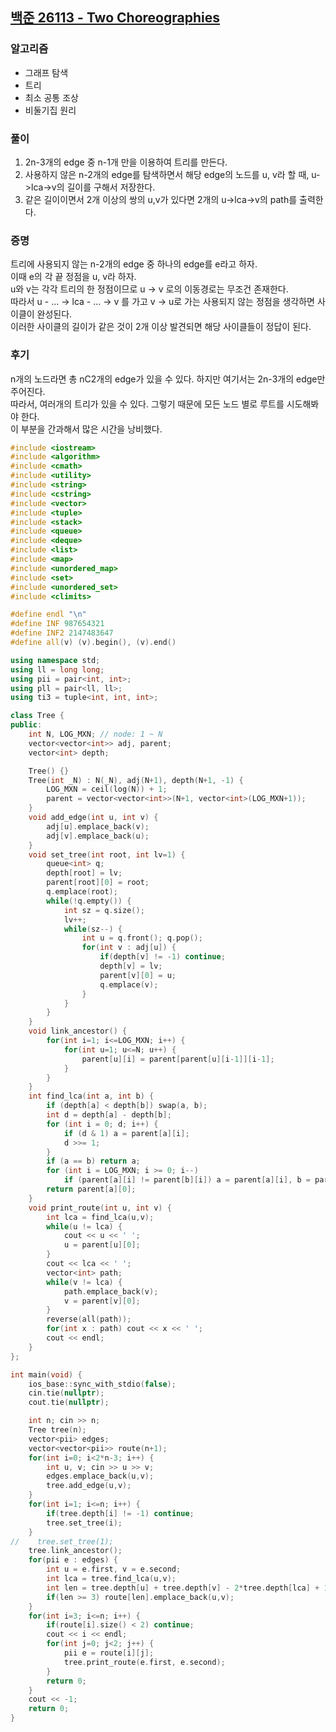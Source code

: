 ## [백준 26113 - Two Choreographies](https://www.acmicpc.net/problem/26113)

### 알고리즘
- 그래프 탐색
- 트리
- 최소 공통 조상
- 비둘기집 원리

### 풀이
1. 2n-3개의 edge 중 n-1개 만을 이용하여 트리를 만든다.
2. 사용하지 않은 n-2개의 edge를 탐색하면서 해당 edge의 노드를 u, v라 할 때, u->lca->v의 길이를 구해서 저장한다.
3. 같은 길이이면서 2개 이상의 쌍의 u,v가 있다면 2개의 u->lca->v의 path를 출력한다.

### 증명
트리에 사용되지 않는 n-2개의 edge 중 하나의 edge를 e라고 하자.  
이때 e의 각 끝 정점을 u, v라 하자.  
u와 v는 각각 트리의 한 정점이므로 u -> v 로의 이동경로는 무조건 존재한다.  
따라서 u - ... -> lca - ... -> v 를 가고 v -> u로 가는 사용되지 않는 정점을 생각하면 사이클이 완성된다.  
이러한 사이클의 길이가 같은 것이 2개 이상 발견되면 해당 사이클들이 정답이 된다.

### 후기
n개의 노드라면 총 nC2개의 edge가 있을 수 있다. 하지만 여기서는 2n-3개의 edge만 주어진다.  
따라서, 여러개의 트리가 있을 수 있다. 그렇기 때문에 모든 노드 별로 루트를 시도해봐야 한다.  
이 부분을 간과해서 많은 시간을 낭비했다.

```c++
#include <iostream>
#include <algorithm>
#include <cmath>
#include <utility>
#include <string>
#include <cstring>
#include <vector>
#include <tuple>
#include <stack>
#include <queue>
#include <deque>
#include <list>
#include <map>
#include <unordered_map>
#include <set>
#include <unordered_set>
#include <climits>

#define endl "\n"
#define INF 987654321
#define INF2 2147483647
#define all(v) (v).begin(), (v).end()

using namespace std;
using ll = long long;
using pii = pair<int, int>;
using pll = pair<ll, ll>;
using ti3 = tuple<int, int, int>;

class Tree {
public:
    int N, LOG_MXN; // node: 1 ~ N
    vector<vector<int>> adj, parent;
    vector<int> depth;

    Tree() {}
    Tree(int _N) : N(_N), adj(N+1), depth(N+1, -1) {
        LOG_MXN = ceil(log(N)) + 1;
        parent = vector<vector<int>>(N+1, vector<int>(LOG_MXN+1));
    }
    void add_edge(int u, int v) {
        adj[u].emplace_back(v);
        adj[v].emplace_back(u);
    }
    void set_tree(int root, int lv=1) {
        queue<int> q;
        depth[root] = lv;
        parent[root][0] = root;
        q.emplace(root);
        while(!q.empty()) {
            int sz = q.size();
            lv++;
            while(sz--) {
                int u = q.front(); q.pop();
                for(int v : adj[u]) {
                    if(depth[v] != -1) continue;
                    depth[v] = lv;
                    parent[v][0] = u;
                    q.emplace(v);
                }
            }
        }
    }
    void link_ancestor() {
        for(int i=1; i<=LOG_MXN; i++) {
            for(int u=1; u<=N; u++) {
                parent[u][i] = parent[parent[u][i-1]][i-1];
            }
        }
    }
    int find_lca(int a, int b) {
        if (depth[a] < depth[b]) swap(a, b);
        int d = depth[a] - depth[b];
        for (int i = 0; d; i++) {
            if (d & 1) a = parent[a][i];
            d >>= 1;
        }
        if (a == b) return a;
        for (int i = LOG_MXN; i >= 0; i--)
            if (parent[a][i] != parent[b][i]) a = parent[a][i], b = parent[b][i];
        return parent[a][0];
    }
    void print_route(int u, int v) {
        int lca = find_lca(u,v);
        while(u != lca) {
            cout << u << ' ';
            u = parent[u][0];
        }
        cout << lca << ' ';
        vector<int> path;
        while(v != lca) {
            path.emplace_back(v);
            v = parent[v][0];
        }
        reverse(all(path));
        for(int x : path) cout << x << ' ';
        cout << endl;
    }
};

int main(void) {
    ios_base::sync_with_stdio(false);
    cin.tie(nullptr);
    cout.tie(nullptr);

    int n; cin >> n;
    Tree tree(n);
    vector<pii> edges;
    vector<vector<pii>> route(n+1);
    for(int i=0; i<2*n-3; i++) {
        int u, v; cin >> u >> v;
        edges.emplace_back(u,v);
        tree.add_edge(u,v);
    }
    for(int i=1; i<=n; i++) {
        if(tree.depth[i] != -1) continue;
        tree.set_tree(i);
    }
//    tree.set_tree(1);
    tree.link_ancestor();
    for(pii e : edges) {
        int u = e.first, v = e.second;
        int lca = tree.find_lca(u,v);
        int len = tree.depth[u] + tree.depth[v] - 2*tree.depth[lca] + 1;
        if(len >= 3) route[len].emplace_back(u,v);
    }
    for(int i=3; i<=n; i++) {
        if(route[i].size() < 2) continue;
        cout << i << endl;
        for(int j=0; j<2; j++) {
            pii e = route[i][j];
            tree.print_route(e.first, e.second);
        }
        return 0;
    }
    cout << -1;
    return 0;
}
```